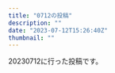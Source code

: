 ```yaml
---
title: "0712の投稿"
description: ""
date: "2023-07-12T15:26:40Z"
thumbnail: ""
---
```

20230712に行った投稿です。
<!--more-->
